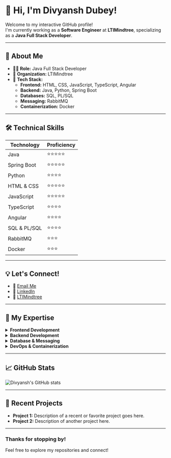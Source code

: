 # 👋 Hi, I'm Divyansh Dubey!

Welcome to my interactive GitHub profile!  
I'm currently working as a **Software Engineer** at **LTIMindtree**, specializing as a **Java Full Stack Developer**.

---

## 🚀 About Me

- 🧑‍💻 **Role:** Java Full Stack Developer  
- 🏢 **Organization:** LTIMindtree  
- 🌱 **Tech Stack:**  
  - **Frontend:** HTML, CSS, JavaScript, TypeScript, Angular  
  - **Backend:** Java, Python, Spring Boot  
  - **Databases:** SQL, PL/SQL  
  - **Messaging:** RabbitMQ  
  - **Containerization:** Docker  

---

## 🛠️ Technical Skills

| Technology    | Proficiency      |
|---------------|-----------------|
| Java          | ⭐⭐⭐⭐⭐           |
| Spring Boot   | ⭐⭐⭐⭐⭐           |
| Python        | ⭐⭐⭐⭐            |
| HTML & CSS    | ⭐⭐⭐⭐⭐           |
| JavaScript    | ⭐⭐⭐⭐⭐           |
| TypeScript    | ⭐⭐⭐⭐            |
| Angular       | ⭐⭐⭐⭐            |
| SQL & PL/SQL  | ⭐⭐⭐⭐            |
| RabbitMQ      | ⭐⭐⭐             |
| Docker        | ⭐⭐⭐             |

---

## 💡 Let's Connect!

- 📧 [Email Me](mailto:divyanshhdubey10@gmail.com)
- 💼 [LinkedIn](https://www.linkedin.com/in/divyansh-dubey-48101025d/)  
- 🏢 [LTIMindtree](https://www.ltimindtree.com/)

---

## 📂 My Expertise

<details>
  <summary><b>Frontend Development</b></summary>
  <ul>
    <li>Building responsive UIs with <b>HTML</b> & <b>CSS</b></li>
    <li>Dynamic applications using <b>JavaScript</b>, <b>TypeScript</b>, and <b>Angular</b></li>
  </ul>
</details>

<details>
  <summary><b>Backend Development</b></summary>
  <ul>
    <li>Robust APIs with <b>Java</b> and <b>Spring Boot</b></li>
    <li>Scripting and automation with <b>Python</b></li>
  </ul>
</details>

<details>
  <summary><b>Database & Messaging</b></summary>
  <ul>
    <li>Experience with <b>SQL</b> and <b>PL/SQL</b></li>
    <li>Asynchronous communication using <b>RabbitMQ</b></li>
  </ul>
</details>

<details>
  <summary><b>DevOps & Containerization</b></summary>
  <ul>
    <li>Containerizing applications with <b>Docker</b></li>
  </ul>
</details>

---

## 📈 GitHub Stats

<!-- Replace with your actual GitHub username -->
![Divyansh's GitHub stats](https://github-readme-stats.vercel.app/api?username=idivyanshdubey&show_icons=true&theme=radical)

---

## 📝 Recent Projects

- **Project 1:** Description of a recent or favorite project goes here.
- **Project 2:** Description of another project here.

---

### Thanks for stopping by!  
Feel free to explore my repositories and connect!
